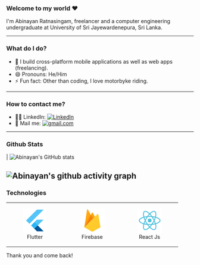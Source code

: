 ### Welcome to my world ❤

I'm Abinayan Ratnasingam, freelancer and a computer engineering undergraduate at University of Sri Jayewardenepura, Sri Lanka.

---

### What do I do?
- 🔭 I build cross-platform mobile applications as well as web apps (freelancing).
- 😄 Pronouns: He/Him
- ⚡ Fun fact: Other than coding, I love motorbyke riding.

---

### How to contact me?
- 🧑‍💼 LinkedIn: <a href="https://www.linkedin.com/in/abinayan-ratnasingam-5092b3214/" target="_blank"><img src="https://img.shields.io/badge/LinkedIn-%230077B5.svg?&style=flat-square&logo=linkedin&logoColor=white" alt="LinkedIn"></a>
- 📧 Mail me: <a href="mailto:ratnaabinayan@gmail.com" target="_blank"><img src="https://img.shields.io/badge/Gmail-Abinayan-blue" alt="gmail.com"></a>

---

### Github Stats

| ![Abinayan's GitHub stats](https://github-readme-stats-sigma-five.vercel.app/api?username=AbinayanRatna&show_icons=true&theme=radical) 


![Abinayan's github activity graph](https://github-readme-activity-graph.vercel.app/graph?username=AbinayanRatna&bg_color=121212&color=d01bc4&line=9e4c98&point=dd13a7&area=true&hide_border=true)
---
### Technologies

<div align="center">
<table align="center">
    <tr>
        <td align="center" width="140" height="112.43">
            <img src="./assets/icons/flutter.png" width="65px"/>
            <br /> Flutter
        </td>
        <td align="center" width="140" height="112.43">
            <img src="./assets/icons/firebase.png" width="65px"/>
            <br /> Firebase
        </td>
        <td align="center" width="140" height="112.43">
            <img src="./assets/icons/reactimg.png" width="65px"/>
            <br /> React Js
        </td>
    </tr>
</table>
</div>

Thank you and come back!
